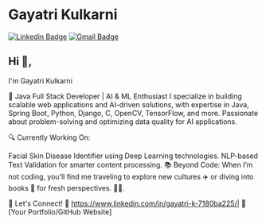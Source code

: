  # Gayatri Kulkarni 
 [![Linkedin Badge](https://img.shields.io/badge/-kunalraghav-blue?style=flat-square&logo=Linkedin&logoColor=white&link=https://www.linkedin.com/in/kunalraghav/)](https://www.linkedin.com/in/kunalraghav/) 
[![Gmail Badge](https://img.shields.io/badge/-kraghav123@gmail.com-c14438?style=flat-square&logo=Gmail&logoColor=white&link=mailto:kraghav123@gmail.com)](mailto:kraghav123@gmail.com)

## Hi 👋, 
I'm Gayatri Kulkarni

🚀 Java Full Stack Developer | AI & ML Enthusiast
I specialize in building scalable web applications and AI-driven solutions, with expertise in Java, Spring Boot, Python, Django, C, OpenCV, TensorFlow, and more. Passionate about problem-solving and optimizing data quality for AI applications.

🔍 Currently Working On:

Facial Skin Disease Identifier using Deep Learning technologies.
NLP-based Text Validation for smarter content processing.
📚 Beyond Code:
When I’m not coding, you’ll find me traveling to explore new cultures ✈️ or diving into books 📖 for fresh perspectives.
🏄‍♂️. 

📌 Let's Connect!
🔗  https://www.linkedin.com/in/gayatri-k-7180ba225/| 🔗 [Your Portfolio/GitHub Website]


